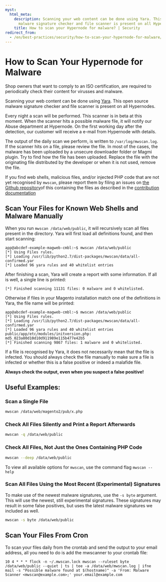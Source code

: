 ```yaml
---
myst:
  html_meta:
    description: Scanning your web content can be done using Yara. This open source
      malware signature checker and file scanner is present on all Hypernodes.
    title: How to scan your Hypernode for malware? | Security
redirect_from:
  - /en/best-practices/security/how-to-scan-your-hypernode-for-malware/
---
```


<!-- source: https://support.hypernode.com/en/best-practices/security/how-to-scan-your-hypernode-for-malware/ -->

# How to Scan Your Hypernode for Malware

Shop owners that want to comply to an ISO certification, are required to periodically check their content for virusses and malware.

Scanning your web content can be done using [Yara](https://yara.readthedocs.io).
This open source malware signature checker and file scanner is present on all Hypernodes.

Every night a scan will be performed. This scanner is in beta at this moment.
When the scanner hits a possible malware file, it will notify our Abuse department at Hypernode.
On the first working day after the detection, our customer will receive a e-mail from Hypernode with details.

The output of the daily scan we perform, is written to `/var/log/mwscan.log`. If the scanner hits on a file, please review the file. In most of the cases, the malware has been uploaded by a unsecure downloader folder or Magmi plugin. Try to find how the file has been uploaded. Replace the file with the originating file distributed by the developer or when it is not used, remove the file.

If you find web shells, malicious files, and/or injected PHP code that are not yet recognised by `mwscan`, please report them by filing an issues on [the Github repository](https://github.com/gwillem/magento-malware-scanner)of this containing the files as described in the [contribution documentation](https://github.com/gwillem/magento-malware-scanner/blob/master/CONTRIBUTING.md)

## Scan Your Files for Known Web Shells and Malware Manually

When you run `mwscan /data/web/public`, it will recursively scan all files present in the directory.
Yara will first load all definitions found, and then start scanning:

```console
app@abcdef-example-magweb-cmbl:~$ mwscan /data/web/public
[*] Using Files rules.
[*] Loading /usr/lib/python2.7/dist-packages/mwscan/data/all-confirmed.yar
[*] Loaded 96 yara rules and 40 whitelist entries
```

After finishing a scan, Yara will create a report with some information. If all is well, a single line is printed:

```text
[*] Finished scanning 11131 files: 0 malware and 0 whitelisted.
```

Otherwise if files in your Magento installation match one of the definitions in Yara, the file name will be printed:

```console
app@abcdef-example-magweb-cmbl:~$ mwscan /data/web/public
[*] Using Files rules.
[*] Loading /usr/lib/python2.7/dist-packages/mwscan/data/all-confirmed.yar
[*] Loaded 96 yara rules and 40 whitelist entries
public/app/etc/modules/initversion.php: md5_023a80d10d10d911989e115b477e42b5
[*] Finished scanning 9867 files: 1 malware and 0 whitelisted.
```

If a file is recognised by Yara, it does not necessarily mean that the file is infected. You should always check the file manually to make sure a file is infected or whether this is a false positive or indeed a malafide file.

**Always check the output, even when you suspect a false positive!**

## Useful Examples:

### Scan a Single File

```bash
mwscan /data/web/magento2/pub/x.php
```

### Check All Files Silently and Print a Report Afterwards

```bash
mwscan -q /data/web/public
```

### Check All Files, Not Just the Ones Containing PHP Code

```bash
mwscan --deep /data/web/public
```

To view all available options for `mwscan`, use the command flag `mwscan --help`

### Scan All Files Using the Most Recent (Experimental) Signatures

To make use of the newest malware signatures, use the `-s byte` argument. This will use the newest, still experimental signatures.
These signatures may result in some false positives, but uses the latest malware signatures we included as well.

```bash
mwscan -s byte /data/web/public
```

## Scan Your Files From Cron

To scan your files daily from the crontab and send the output to your email address, all you need to do is add the mwscanner to your crontab file:

```text
10 4 * * * flock -n ~/.mwscan.lock mwscan --ruleset byte /data/web/public --quiet | ts | tee -a /data/web/mwscan.log | ifne mail -s "Possible malware found at $(hostname)" -a 'From: Malware Scanner <mwscan@example.com>;' your.email@example.com
```
